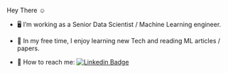 Hey There :relaxed:

- :desktop_computer: I’m working as a Senior Data Scientist / Machine Learning engineer.

- :open_book: In my free time, I enjoy learning new Tech and reading ML articles / papers.

- :wave: How to reach me: [![Linkedin Badge](https://img.shields.io/badge/-Nora-blue?style=flat&logo=Linkedin&logoColor=white)](https://www.linkedin.com/in/nora-er-rouhly-senior-lead-data-scientist/)
